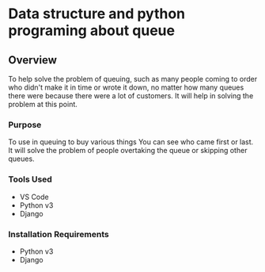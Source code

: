 # Data structure and python programing about queue
## Overview
To help solve the problem of queuing, such as many people coming to order who didn't make it in time or wrote it down, no matter how many queues there were because there were a lot of customers. It will help in solving the problem at this point.

### Purpose
To use in queuing to buy various things You can see who came first or last. It will solve the problem of people overtaking the queue or skipping other queues.

### Tools Used

* VS Code
* Python v3
* Django

### Installation Requirements

* Python v3
* Django

